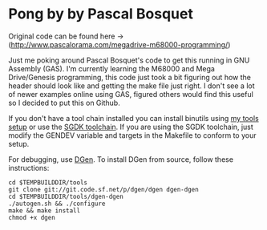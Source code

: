 Pong by by Pascal Bosquet 
====================================================================================
Original code can be found here -> (http://www.pascalorama.com/megadrive-m68000-programming/)

Just me poking around Pascal Bosquet's code to get this running in GNU Assembly (GAS).  I'm currently learning the M68000 and Mega Drive/Genesis programming, this code just took a bit figuring out how the header should look like and getting the make file just right. I don't see a lot of newer examples online using GAS, figured others would find this useful so I decided to put this on Github.
   
If you don't have a tool chain installed you can install binutils using [my tools setup][1] or use the [SGDK toolchain][2].  If you are using the SGDK toolchain, just modify the GENDEV variable and targets in the Makefile to conform to your setup.

For debugging, use [DGen][3].  To install DGen from source, follow these instructions:

	cd $TEMPBUILDDIR/tools
	git clone git://git.code.sf.net/p/dgen/dgen dgen-dgen
	cd $TEMPBUILDDIR/tools/dgen-dgen
	./autogen.sh && ./configure
	make && make install
	chmod +x dgen

[1]: https://gist.github.com/WillSams/ed5d01919095021397fa90e7dfbacb75
[2]: https://github.com/Stephane-D/SGDK
[3]: http://dgen.sourceforge.net



